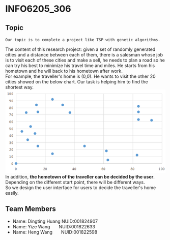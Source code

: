 # INFO6205_306
## Topic
    Our topic is to complete a project like TSP with genetic algorithms.
The content of this research project: given a set of randomly generated cities and a distance between each of them, there is a salesman whose job is to visit each of these cities and make a sell, he needs to plan a road so he can try his best to minimize his travel time and miles. He starts from his hometown and he will back to his hometown after work.</br>
For example, the traveller's home is (0,0). He wants to visit the other 20 cities showed on the below chart. Our task is helping him to find the shortest way.</br>
![](https://github.com/INFO6205/INFO6205_306/raw/master/images/1.png)</br>
In addition, **the hometown of the traveller can be decided by the user**. Depending on the different start point, there will be different ways.<br>
So we design the user interface for users to decide the traveller's home easily.</br>
## Team Members
* Name: Dingting Huang  NUID:001824907</br>
* Name: Yize Wang       NUID:001822633</br>
* Name: Heng Wang       NUID:001822598</br>
